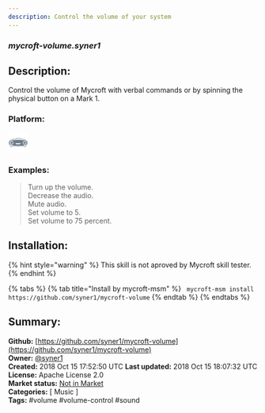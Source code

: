 ```yaml
---
description: Control the volume of your system
---
```


### _mycroft-volume.syner1_  
## Description:  
Control the volume of Mycroft with verbal commands or by spinning the physical
button on a Mark 1.  
  
### Platform:  
 ![Mark I](../.gitbook/assets/mark-1-icon.png)   
### Examples:  
> Turn up the volume.  
> Decrease the audio.  
> Mute audio.  
> Set volume to 5.  
> Set volume to 75 percent.  
  
## Installation:  
{% hint style="warning" %}
This skill is not aproved by Mycroft skill tester.
{% endhint %}
    
{% tabs %}
{% tab title="Install by mycroft-msm" %}
``` mycroft-msm install https://github.com/syner1/mycroft-volume```
{% endtab %}
  {% endtabs %}
    
## Summary:  
**Github:** [https://github.com/syner1/mycroft-volume](https://github.com/syner1/mycroft-volume)  
**Owner:** [@syner1](https://github.com/syner1)  
**Created:** 2018 Oct 15 17:52:50 UTC  **Last updated:** 2018 Oct 15 18:07:32 UTC  
**License:** Apache License 2.0  
**Market status:** [Not in Market](https://market.mycroft.ai/skill/)  
**Categories:** [ Music ]   
**Tags:** \#volume \#volume-control \#sound   

